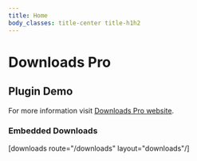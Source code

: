 ```yaml
---
title: Home
body_classes: title-center title-h1h2
---
```


# Downloads Pro
## Plugin Demo

For more information visit [Downloads Pro website](https://getgrav.org/premium/downloads-pro).

### Embedded Downloads

[downloads route="/downloads" layout="downloads"/]
